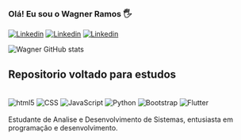 
### Olá! Eu sou o Wagner Ramos 🖐️


[![Linkedin](https://img.shields.io/badge/LinkedIn-0077B5?style=for-the-badge&logo=linkedin&logoColor=white)](https://www.linkedin.com/in/wagnercarvalhoramos/) [![Linkedin](https://img.shields.io/badge/Discord-7289DA?style=for-the-badge&logo=discord&logoColor=white)]() [![Linkedin](https://img.shields.io/badge/Instagram-E4405F?style=for-the-badge&logo=instagram&logoColor=white)]()



![Wagner GitHub stats](https://github-readme-stats.vercel.app/api?username=wagnerRam&show_icons=true&true&theme=dracula)

## Repositorio voltado para estudos

<div style="display:    inline_block"><br>
    <img align=center alt="html5" src="https://img.shields.io/badge/HTML5-E34F26?style=for-the-badge&logo=html5&logoColor=white"/>
    <img align=center alt="CSS" src="https://img.shields.io/badge/CSS3-1572B6?style=for-the-badge&logo=css3&logoColor=white"/>
    <img align=center alt="JavaScript" src="https://img.shields.io/badge/JavaScript-323330?style=for-the-badge&logo=javascript&logoColor=F7DF1E"/>
    <img align=center alt="Python"src="https://img.shields.io/badge/Python-14354C?style=for-the-badge&logo=python&logoColor=white" />
    <img align=center alt="Bootstrap" src="https://img.shields.io/badge/Bootstrap-563D7C?style=for-the-badge&logo=bootstrap&logoColor=white" />
    <img align=center alt="Flutter" src="https://img.shields.io/badge/Flutter-02569B?style=for-the-badge&logo=flutter&logoColor=white"/>
</div>
<br>
Estudante de Analise e Desenvolvimento de Sistemas, entusiasta em programação e desenvolvimento.
